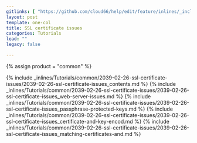 ```yaml
---
gitlinks: [ "https://github.com/cloud66/help/edit/feature/inlines/_includes/_inlines/Tutorials/common/2039-02-26-ssl-certificate-issues/2039-02-26-ssl-certificate-issues_contents.md", "https://github.com/cloud66/help/edit/feature/inlines/_includes/_inlines/Tutorials/common/2039-02-26-ssl-certificate-issues/2039-02-26-ssl-certificate-issues_web-server-issues.md", "https://github.com/cloud66/help/edit/feature/inlines/_includes/_inlines/Tutorials/common/2039-02-26-ssl-certificate-issues/2039-02-26-ssl-certificate-issues_passphrase-protected-keys.md", "https://github.com/cloud66/help/edit/feature/inlines/_includes/_inlines/Tutorials/common/2039-02-26-ssl-certificate-issues/2039-02-26-ssl-certificate-issues_certificate-and-key-encod.md", "https://github.com/cloud66/help/edit/feature/inlines/_includes/_inlines/Tutorials/common/2039-02-26-ssl-certificate-issues/2039-02-26-ssl-certificate-issues_matching-certificates-and.md" ]
layout: post
template: one-col
title: SSL certificate issues
categories: Tutorials
lead: ""
legacy: false

---
```

{% assign product = "common" %}


{% include _inlines/Tutorials/common/2039-02-26-ssl-certificate-issues/2039-02-26-ssl-certificate-issues_contents.md %}
{% include _inlines/Tutorials/common/2039-02-26-ssl-certificate-issues/2039-02-26-ssl-certificate-issues_web-server-issues.md %}
{% include _inlines/Tutorials/common/2039-02-26-ssl-certificate-issues/2039-02-26-ssl-certificate-issues_passphrase-protected-keys.md %}
{% include _inlines/Tutorials/common/2039-02-26-ssl-certificate-issues/2039-02-26-ssl-certificate-issues_certificate-and-key-encod.md %}
{% include _inlines/Tutorials/common/2039-02-26-ssl-certificate-issues/2039-02-26-ssl-certificate-issues_matching-certificates-and.md %}
